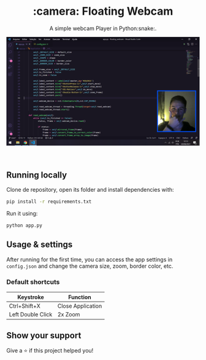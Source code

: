 <h1 align="center">:camera: Floating Webcam</h1>
<p align="center">A simple webcam Player in Python:snake:.</p>

![Preview](screenshot/preview.png)

<br />


## Running locally

Clone de repository, open its folder and install dependencies with:

```sh
pip install -r requirements.txt
```

Run it using:

```sh
python app.py
```

## Usage & settings

After running for the first time, you can access the app settings in `config.json` and change the  camera size, zoom, border color, etc.

### Default shortcuts

<table>
  <thead>
    <tr>
      <th>Keystroke</th>
      <th>Function</th>
    </tr>
  </thead>
  <tbody>    
    <tr>
      <td>Ctrl+Shift+X</td>
      <td>Close Application</td>
    </tr>
    <tr>
      <td>Left Double Click</td>
      <td>2x Zoom</td>
    </tr>
  </tbody>
</table>

## Show your support

Give a ⭐️ if this project helped you!
